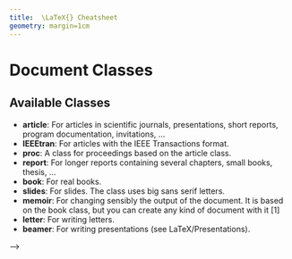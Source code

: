 ```yaml
---
title:  \LaTeX{} Cheatsheet
geometry: margin=1cm
---
```


# Document Classes

## Available Classes 

- **article**: 	For articles in scientific journals, presentations, short reports, program documentation, invitations, ...
- **IEEEtran**: 	For articles with the IEEE Transactions format.
- **proc**: 	A class for proceedings based on the article class.
- **report**: 	For longer reports containing several chapters, small books, thesis, ...
- **book**: 	For real books.
- **slides**: 	For slides. The class uses big sans serif letters.
- **memoir**: 	For changing sensibly the output of the document. It is based on the book class, but you can create any kind of document with it [1]
- **letter**: 	For writing letters.
- **beamer**: 	For writing presentations (see LaTeX/Presentations). 
<!-- 
\subsection*{Options}
\begin{itemize}
\item 10pt, 11pt, 12pt 	Sets the size of the main font in the document. If no option is specified, 10pt is assumed.
\item a4paper, letterpaper,... 	Defines the paper size. The default size is letterpaper; However, many European distributions of TeX now come pre-set for A4, not Letter, and this is also true of all distributions of pdfLaTeX. Besides that, a5paper, b5paper, executivepaper, and legalpaper can be specified.
\item fleqn 	Typesets displayed formulas left-aligned instead of centered.
\item leqno 	Places the numbering of formulas on the left hand side instead of the right.
\item titlepage, notitlepage 	Specifies whether a new page should be started after the document title or not. The article class does not start a new page by default, while report and book do.
\item twocolumn 	Instructs LaTeX to typeset the document in two columns instead of one.
\item twoside, oneside 	Specifies whether double or single sided output should be generated. The classes article and report are single sided and the book class is double sided by default. Note that this option concerns the style of the document only. The option twoside does not tell the printer you use that it should actually make a two-sided printout.
\item landscape 	Changes the layout of the document to print in landscape mode.
\item openright, openany 	Makes chapters begin either only on right hand pages or on the next page available. This does not work with the article class, as it does not know about chapters. The report class by default starts chapters on the next page available and the book class starts them on right hand pages.
\item draft 	makes LaTeX indicate hyphenation and justification problems with a small square in the right-hand margin of the problem line so they can be located quickly by a human. It also suppresses the inclusion of images and shows only a frame where they would normally occur. 
\end{itemize}

\end{document} --> -->